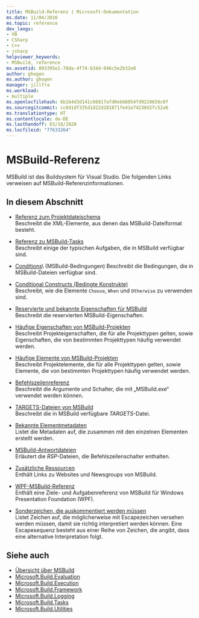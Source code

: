 ```yaml
---
title: MSBuild-Referenz | Microsoft-Dokumentation
ms.date: 11/04/2016
ms.topic: reference
dev_langs:
- VB
- CSharp
- C++
- jsharp
helpviewer_keywords:
- MSBuild, reference
ms.assetid: 093395e1-70da-4f74-b34d-046c5e2b32e8
author: ghogen
ms.author: ghogen
manager: jillfra
ms.workload:
- multiple
ms.openlocfilehash: 6b164d3d141c66817afd0eb88054fd9220656c0f
ms.sourcegitcommit: cc841df335d1d22d281871fe41e74238d2fc52a6
ms.translationtype: HT
ms.contentlocale: de-DE
ms.lasthandoff: 03/18/2020
ms.locfileid: "77633264"
---
```

# <a name="msbuild-reference"></a>MSBuild-Referenz

MSBuild ist das Buildsystem für Visual Studio. Die folgenden Links verweisen auf MSBuild-Referenzinformationen.

## <a name="in-this-section"></a>In diesem Abschnitt

- [Referenz zum Projektdateischema](../msbuild/msbuild-project-file-schema-reference.md)\
 Beschreibt die XML-Elemente, aus denen das MSBuild-Dateiformat besteht.

- [Referenz zu MSBuild-Tasks](../msbuild/msbuild-task-reference.md)\
 Beschreibt einige der typischen Aufgaben, die in MSBuild verfügbar sind.

- [Conditions](../msbuild/msbuild-conditions.md)\ (MSBuild-Bedingungen)
 Beschreibt die Bedingungen, die in MSBuild-Dateien verfügbar sind.

- [Conditional Constructs (Bedingte Konstrukte)](../msbuild/msbuild-conditional-constructs.md)\
 Beschreibt, wie die Elemente `Choose`, `When` und `Otherwise` zu verwenden sind.

- [Reservierte und bekannte Eigenschaften für MSBuild](../msbuild/msbuild-reserved-and-well-known-properties.md)\
 Beschreibt die reservierten MSBuild-Eigenschaften.

- [Häufige Eigenschaften von MSBuild-Projekten](../msbuild/common-msbuild-project-properties.md)\
 Beschreibt Projekteigenschaften, die für alle Projekttypen gelten, sowie Eigenschaften, die von bestimmten Projekttypen häufig verwendet werden.

- [Häufige Elemente von MSBuild-Projekten](../msbuild/common-msbuild-project-items.md)\
 Beschreibt Projektelemente, die für alle Projekttypen gelten, sowie Elemente, die von bestimmten Projekttypen häufig verwendet werden.

- [Befehlszeilenreferenz](../msbuild/msbuild-command-line-reference.md)\
 Beschreibt die Argumente und Schalter, die mit „MSBuild.exe“ verwendet werden können.

- [TARGETS-Dateien von MSBuild](../msbuild/msbuild-dot-targets-files.md)\
 Beschreibt die in MSBuild verfügbare *TARGETS*-Datei.

- [Bekannte Elementmetadaten](../msbuild/msbuild-well-known-item-metadata.md)\
 Listet die Metadaten auf, die zusammen mit den einzelnen Elementen erstellt werden.

- [MSBuild-Antwortdateien](../msbuild/msbuild-response-files.md)\
 Erläutert die *RSP*-Dateien, die Befehlszeilenschalter enthalten.

- [Zusätzliche Ressourcen](https://social.msdn.microsoft.com/forums/vstudio/home?forum=msbuild)\
 Enthält Links zu Websites und Newsgroups von MSBuild.

- [WPF-MSBuild-Referenz](../msbuild/wpf-msbuild-reference.md)\
 Enthält eine Ziele- und Aufgabenreferenz von MSBuild für Windows Presentation Foundation (WPF).

- [Sonderzeichen, die auskommentiert werden müssen](../msbuild/special-characters-to-escape.md)\
 Listet Zeichen auf, die möglicherweise mit Escapezeichen versehen werden müssen, damit sie richtig interpretiert werden können. Eine Escapesequenz besteht aus einer Reihe von Zeichen, die angibt, dass eine alternative Interpretation folgt.

## <a name="see-also"></a>Siehe auch

- [Übersicht über MSBuild](../msbuild/msbuild.md)
- [Microsoft.Build.Evaluation](/dotnet/api/microsoft.build.evaluation)
- [Microsoft.Build.Execution](/dotnet/api/microsoft.build.execution)
- [Microsoft.Build.Framework](/dotnet/api/microsoft.build.framework)
- [Microsoft.Build.Logging](/dotnet/api/microsoft.build.logging)
- [Microsoft.Build.Tasks](/dotnet/api/microsoft.build.tasks)
- [Microsoft.Build.Utilities](/dotnet/api/microsoft.build.utilities)
